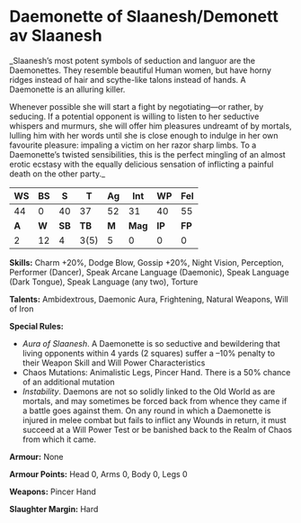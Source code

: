 # Daemonette of Slaanesh/Demonett av Slaanesh

_Slaanesh’s most potent symbols of seduction and languor
 are the Daemonettes. They resemble beautiful Human
 women, but have horny ridges instead of hair and scythe-like
 talons instead of hands. A Daemonette is an alluring killer.
 
 Whenever possible she will start a fight by negotiating—or
 rather, by seducing. If a potential opponent is willing to listen
 to her seductive whispers and murmurs, she will offer him
 pleasures undreamt of by mortals, lulling him with her words
 until she is close enough to indulge in her own favourite
 pleasure: impaling a victim on her razor sharp limbs. To a
 Daemonette’s twisted sensibilities, this is the perfect mingling
 of an almost erotic ecstasy with the equally delicious sensation
 of inflicting a painful death on the other party._

|**WS**|**BS**|**S**|**T**|**Ag**|**Int**|**WP**|**Fel**|
|--|--|-|-|--|---|--|---|
|44|0|40|37|52|31|40|55|
|**A**|**W**|**SB**|**TB**|**M**|**Mag**|**IP**|**FP**|
|2|12|4|3(5)|5|0|0|0|

**Skills:** Charm +20%, Dodge Blow, Gossip +20%, Night
Vision, Perception, Performer (Dancer), Speak
Arcane Language (Daemonic), Speak Language (Dark
Tongue), Speak Language (any two), Torture

**Talents:** Ambidextrous, Daemonic Aura, Frightening,
Natural Weapons, Will of Iron

**Special Rules:**
* _Aura of Slaanesh_. A Daemonette is so seductive and
bewildering that living opponents within 4 yards (2
squares) suffer a –10% penalty to their Weapon Skill
and Will Power Characteristics
* Chaos Mutations: Animalistic Legs, Pincer Hand.
There is a 50% chance of an additional mutation
* _Instability_. Daemons are not so solidly linked to
the Old World as are mortals, and may sometimes
be forced back from whence they came if a battle
goes against them. On any round in which a
Daemonette is injured in melee combat but fails to
inflict any Wounds in return, it must succeed at a
Will Power Test or be banished back to the Realm
of Chaos from which it came.

**Armour:** None

**Armour Points:** Head 0, Arms 0, Body 0, Legs 0

**Weapons:** Pincer Hand

**Slaughter Margin:** Hard